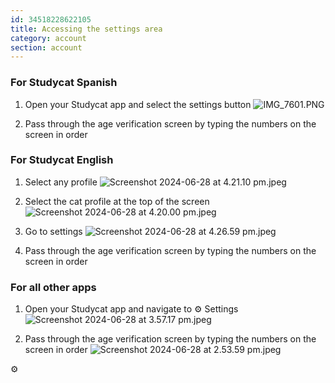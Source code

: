 ```yaml
---
id: 34518228622105
title: Accessing the settings area
category: account
section: account
---
```

### For Studycat Spanish

1. Open your Studycat app and select the settings button ![IMG_7601.PNG](https://help.studycat.com/hc/article_attachments/34518228606873)

2. Pass through the age verification screen by typing the numbers on the screen in order

### For Studycat English

1. Select any profile ![Screenshot 2024-06-28 at 4.21.10 pm.jpeg](https://help.studycat.com/hc/article_attachments/34518228607769)

2. Select the cat profile at the top of the screen ![Screenshot 2024-06-28 at 4.20.00 pm.jpeg](https://help.studycat.com/hc/article_attachments/34518215417241)

3. Go to settings ![Screenshot 2024-06-28 at 4.26.59 pm.jpeg](https://help.studycat.com/hc/article_attachments/34518215418265)

4. Pass through the age verification screen by typing the numbers on the screen in order

### For all other apps

1. Open your Studycat app and navigate to ⚙️ Settings ![Screenshot 2024-06-28 at 3.57.17 pm.jpeg](https://help.studycat.com/hc/article_attachments/34518228611353)

2. Pass through the age verification screen by typing the numbers on the screen in order ![Screenshot 2024-06-28 at 2.53.59 pm.jpeg](https://help.studycat.com/hc/article_attachments/34518215421977)

⚙️
